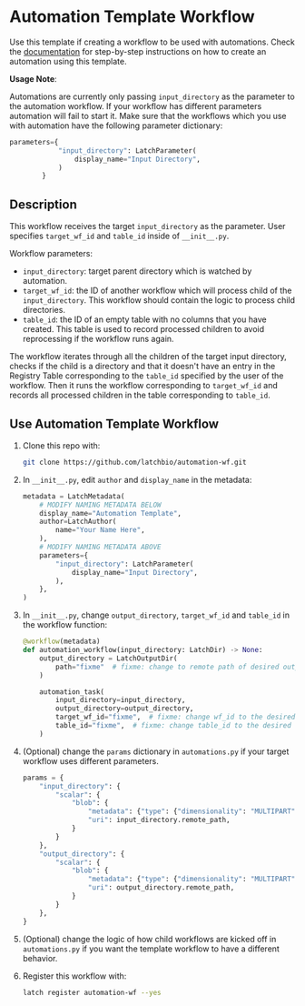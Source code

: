 # Automation Template Workflow

Use this template if creating a workflow to be used with automations. Check the [documentation](https://docs.latch.bio/automation/automation-usecase.html) for step-by-step instructions on how to create an automation using this template.

**Usage Note**:

Automations are currently only passing `input_directory` as the parameter to the automation workflow. If your workflow has different parameters automation will fail to start it. Make sure that the workflows which you use with automation have the following parameter dictionary:
```python
parameters={
            "input_directory": LatchParameter(
                display_name="Input Directory",
            )
        }
```


## Description

This workflow receives the target `input_directory` as the parameter. User specifies `target_wf_id` and `table_id` inside of `__init__.py`.

Workflow parameters:
- `input_directory`: target parent directory which is watched by automation.
- `target_wf_id`:  the ID of another workflow which will process child of the `input_directory`. This workflow should contain the logic to process child directories.
- `table_id`: the ID of an empty table with no columns that you have created. This table is used to record processed children to avoid reprocessing if the workflow runs again.

The workflow iterates through all the children of the target input directory, checks if the child is a directory and that it doesn't have an entry in the Registry Table corresponding to the `table_id` specified by the user of the workflow. Then it runs the workflow corresponding to `target_wf_id` and records all processed children in the table corresponding to `table_id`.

## Use Automation Template Workflow

1. Clone this repo with:
    ```bash
    git clone https://github.com/latchbio/automation-wf.git
    ```

2. In `__init__.py`, edit `author` and `display_name` in the metadata:
    ```python
    metadata = LatchMetadata(
        # MODIFY NAMING METADATA BELOW
        display_name="Automation Template",
        author=LatchAuthor(
            name="Your Name Here",
        ),
        # MODIFY NAMING METADATA ABOVE
        parameters={
            "input_directory": LatchParameter(
                display_name="Input Directory",
            ),
        },
    )
    ```

3. In `__init__.py`, change `output_directory`, `target_wf_id` and `table_id` in the workflow function:
    ```python
    @workflow(metadata)
    def automation_workflow(input_directory: LatchDir) -> None:
        output_directory = LatchOutputDir(
            path="fixme"  # fixme: change to remote path of desired output directory
        )

        automation_task(
            input_directory=input_directory,
            output_directory=output_directory,
            target_wf_id="fixme",  # fixme: change wf_id to the desired workflow id
            table_id="fixme",  # fixme: change table_id to the desired registry table
        )
    ```

4. (Optional) change the `params` dictionary in `automations.py` if your target workflow uses different parameters.
    ```python
    params = {
        "input_directory": {
            "scalar": {
                "blob": {
                    "metadata": {"type": {"dimensionality": "MULTIPART"}},
                    "uri": input_directory.remote_path,
                }
            }
        },
        "output_directory": {
            "scalar": {
                "blob": {
                    "metadata": {"type": {"dimensionality": "MULTIPART"}},
                    "uri": output_directory.remote_path,
                }
            }
        },
    }

    ```

5. (Optional) change the logic of how child workflows are kicked off in `automations.py` if you want the template workflow to have a different behavior.

6. Register this workflow with:
    ```bash
    latch register automation-wf --yes
    ```
